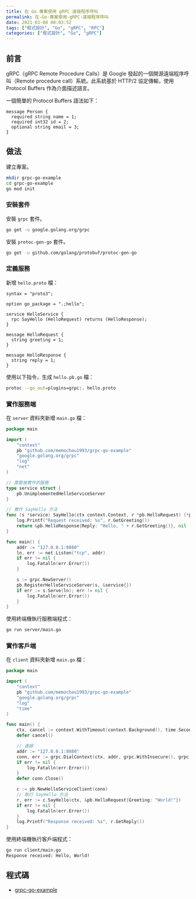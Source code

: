 ```yaml
---
title: 在 Go 專案使用 gRPC 遠端程序呼叫
permalink: 在-Go-專案使用-gRPC-遠端程序呼叫
date: 2021-01-08 00:03:52
tags: ["程式設計", "Go", "gRPC", "RPC"]
categories: ["程式設計", "Go", "gRPC"]
---
```


## 前言

gRPC（gRPC Remote Procedure Calls）是 Google 發起的一個開源遠端程序呼叫（Remote procedure call）系統。此系統基於 HTTP/2 協定傳輸，使用 Protocol Buffers 作為介面描述語言。

一個簡單的 Protocol Buffers 語法如下：

```PROTO
message Person {
  required string name = 1;
  required int32 id = 2;
  optional string email = 3;
}
```

## 做法

建立專案。

```BASH
mkdir grpc-go-example
cd grpc-go-example
go mod init
```

### 安裝套件

安裝 `grpc` 套件。

```BASH
go get -u google.golang.org/grpc
```

安裝 `protoc-gen-go` 套件。

```BASH
go get -u github.com/golang/protobuf/protoc-gen-go
```

### 定義服務

新增 `hello.proto` 檔：

```PROTO
syntax = "proto3";

option go_package = ".;hello";

service HelloService {
  rpc SayHello (HelloRequest) returns (HelloResponse);
}

message HelloRequest {
  string greeting = 1;
}

message HelloResponse {
  string reply = 1;
}
```

使用以下指令，生成 `hello.pb.go` 檔：

```BASH
protoc --go_out=plugins=grpc:. hello.proto
```

### 實作服務端

在 `server` 資料夾新增 `main.go` 檔：

```GO
package main

import (
	"context"
	pb "github.com/memochou1993/grpc-go-example"
	"google.golang.org/grpc"
	"log"
	"net"
)

// 需要被實作的服務
type service struct {
	pb.UnimplementedHelloServiceServer
}

// 實作 SayHello 方法
func (s *service) SayHello(ctx context.Context, r *pb.HelloRequest) (*pb.HelloResponse, error) {
	log.Printf("Request received: %s", r.GetGreeting())
	return &pb.HelloResponse{Reply: "Hello, " + r.GetGreeting()}, nil
}

func main() {
	addr := "127.0.0.1:8080"
	ln, err := net.Listen("tcp", addr)
	if err != nil {
		log.Fatalln(err.Error())
	}

	s := grpc.NewServer()
	pb.RegisterHelloServiceServer(s, &service{})
	if err := s.Serve(ln); err != nil {
		log.Fatalln(err.Error())
	}
}
```

使用終端機執行服務端程式：

```BASH
go run server/main.go
```

### 實作客戶端

在 `client` 資料夾新增 `main.go` 檔：

```GO
package main

import (
	"context"
	pb "github.com/memochou1993/grpc-go-example"
	"google.golang.org/grpc"
	"log"
	"time"
)

func main() {
	ctx, cancel := context.WithTimeout(context.Background(), time.Second)
	defer cancel()

	// 連線
	addr := "127.0.0.1:8080"
	conn, err := grpc.DialContext(ctx, addr, grpc.WithInsecure(), grpc.WithBlock())
	if err != nil {
		log.Fatalln(err.Error())
	}
	defer conn.Close()

	c := pb.NewHelloServiceClient(conn)
	// 執行 SayHello 方法
	r, err := c.SayHello(ctx, &pb.HelloRequest{Greeting: "World!"})
	if err != nil {
		log.Fatalln(err.Error())
	}
	log.Printf("Response received: %s", r.GetReply())
}
```

使用終端機執行客戶端程式：

```BASH
go run client/main.go
Response received: Hello, World!
```

## 程式碼

- [grpc-go-example](https://github.com/memochou1993/grpc-go-example)

